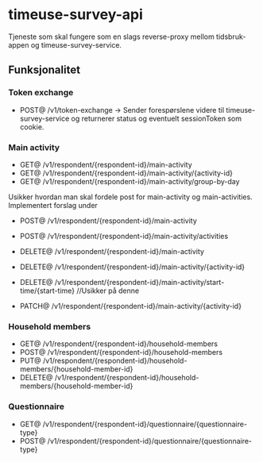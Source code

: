 # timeuse-survey-api
Tjeneste som skal fungere som en slags reverse-proxy mellom tidsbruk-appen og timeuse-survey-service.



## Funksjonalitet

### Token exchange
* POST@ /v1/token-exchange -> Sender forespørslene videre til timeuse-survey-service og returnerer status og eventuelt sessionToken som cookie.

### Main activity
* GET@ /v1/respondent/{respondent-id}/main-activity
* GET@ /v1/respondent/{respondent-id}/main-activity/{activity-id}
* GET@ /v1/respondent/{respondent-id}/main-activity/group-by-day

Usikker hvordan man skal fordele post for main-activity og main-activities. Implementert forslag under
* POST@ /v1/respondent/{respondent-id}/main-activity
* POST@ /v1/respondent/{respondent-id}/main-activity/activities


* DELETE@ /v1/respondent/{respondent-id}/main-activity
* DELETE@ /v1/respondent/{respondent-id}/main-activity/{activity-id}
* DELETE@ /v1/respondent/{respondent-id}/main-activity/start-time/{start-time} //Usikker på denne


* PATCH@ /v1/respondent/{respondent-id}/main-activity/{activity-id}

### Household members
* GET@ /v1/respondent/{respondent-id}/household-members
* POST@ /v1/respondent/{respondent-id}/household-members
* PUT@ /v1/respondent/{respondent-id}/household-members/{household-member-id}
* DELETE@ /v1/respondent/{respondent-id}/household-members/{household-member-id}


### Questionnaire
* GET@ /v1/respondent/{respondent-id}/questionnaire/{questionnaire-type}
* POST@ /v1/respondent/{respondent-id}/questionnaire/{questionnaire-type}
